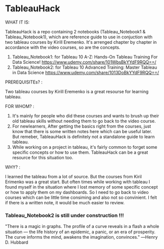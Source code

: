 # TableauHack


WHAT IT IS:

TableauHack is a repo containing 2 notebooks (Tableau_Notebook1 & Tableau_Notebook1), which are reference guide to use in conjuction with two tableau courses by Kirill Eremenko. It's arrenged chapter by chapter in accordance with the video courses, so are the concepts. 
1. Tableau_Notebook1: for Tableau 10 A-Z: Hands-On Tableau Training For Data Science!    https://www.udemy.com/share/101WbsBkYYdF9RQQ==/
2. Tableau_Notebook2: for Tableau 10 Advanced Training: Master Tableau in Data Science   https://www.udemy.com/share/1013DoBkYYdF9RQQ==/


PREREQUISITEs? : 

Two tableau courses by Kirill Eremenko is a great resourse for learning tableau. 


FOR WHOM? : 

1. It's mainly for people who did these courses and wants to brush up their old tableau skills without needing them to go back to the video course.
2. For newlearners, After getting the basics right from the courses, just know that there is some written notes here which can be useful later. But remeber, TableauHack is definitely not a standalone guide to learn tableau. 
3. While working on a project in tableau, it's fairly common to forget some specific concepts or how to use them. TableauHack can be a great resource for this situation too. 


WHY? : 

I learned the tableau from a lot of source. But the courses from Kiril Erimenko was a great start. But often times while working with tableau I found myself in the situation where I lost memory of some specific concept or how to apply them on my dashboards. So I need to go back to  video courses which can be little time consiming  and also not so convinient. I felt if there is a written note, it would be much easier to review. 


### Tableau_Notebook2 is still under construction !!! ###


"There is a magic in graphs. The proﬁle of a curve reveals in a ﬂash a whole situation — the life history of an epidemic, a panic, or an era of prosperity. The curve informs the mind, awakens the imagination, convinces."
―Henry D. Hubbard

